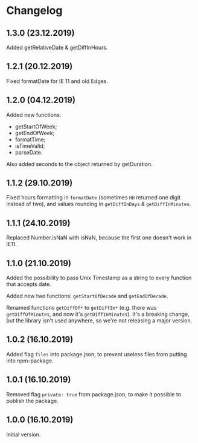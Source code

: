 # Changelog

## 1.3.0 (23.12.2019)

Added getRelativeDate & getDiffInHours.


## 1.2.1 (20.12.2019)

Fixed formatDate for IE 11 and old Edges.


## 1.2.0 (04.12.2019)

Added new functions: 

- getStartOfWeek; 
- getEndOfWeek;
- formatTime;
- isTimeValid;
- parseDate.

Also added seconds to the object returned by getDuration.


## 1.1.2 (29.10.2019)

Fixed hours formatting in `formatDate` (sometimes `HH` returned one digit instead of two),
and values rounding in `getDiffInDays` & `getDiffInMinutes`.


## 1.1.1 (24.10.2019)

Replaced Number.isNaN with isNaN, because the first one doesn't work in IE11.


## 1.1.0 (21.10.2019)

Added the possibility to pass Unix Timestamp as a string to every function that accepts date. 

Added new two functions: `getStartOfDecade` and `getEndOfDecade`.

Renamed functions `getDiffOf*` to `getDiffIn*` (e.g. there was `getDiffOfMinutes`,
and now it's `getDiffInMinutes`). It's a breaking change, but the library isn't used anywhere,
so we're not releasing a major version. 


## 1.0.2 (16.10.2019)

Added flag `files` into package.json, to prevent useless files from putting into npm-package. 


## 1.0.1 (16.10.2019)

Removed flag `private: true` from package.json, to make it possible to publish the package.


## 1.0.0 (16.10.2019)

Initial version.
